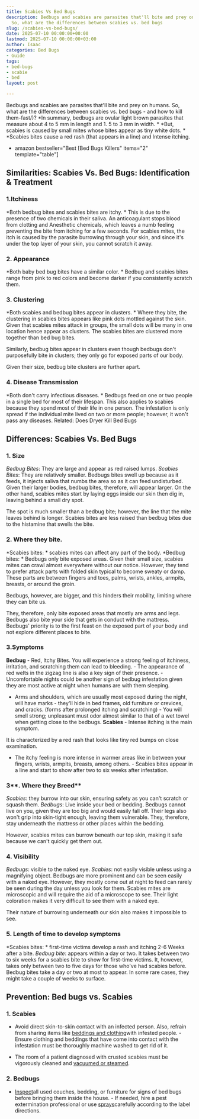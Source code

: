 ```yaml
---
title: Scabies Vs Bed Bugs
description: Bedbugs and scabies are parasites that'll bite and prey on humans. 
  So, what are the differences between scabies vs. bed bugs
slug: /scabies-vs-bed-bugs/
date: 2025-07-10 00:00:00+00:00
lastmod: 2025-07-10 00:00:00+03:00
author: Isaac
categories: Bed Bugs
- Guide
tags:
- bed-bugs
- scabie
- bed
layout: post

---
```

Bedbugs and scabies are parasites that'll bite and prey on humans. So, what are the differences between scabies vs. bed bugs - and how to kill them-fast/)? *In summary, bedbugs are ovular light brown parasites that measure about 4 to 5 mm in length and 1. 5 to 3 mm in width. * *But, scabies is caused by small mites whose bites appear as tiny white dots. * *Scabies bites cause a red rash (that appears in a line) and Intense itching.

* amazon bestseller="Best [Bed Bugs Killers" items="2" template="table"]

##  **Similarities: Scabies Vs. Bed Bugs: Identification & Treatment**

###  **1.Itchiness**

*Both bedbug bites and scabies bites are itchy. * This is due to the presence of two chemicals in their saliva. An anticoagulant stops blood from clotting and Anesthetic chemicals, which leaves a numb feeling preventing the bite from itching for a few seconds. For scabies mites, the itch is caused by the parasite burrowing through your skin, and since it's under the top layer of your skin, you cannot scratch it away.

###  **2. Appearance**

*Both baby bed bug bites have a similar color. * Bedbug and scabies bites range from pink to red colors and become darker if you consistently scratch them.

###  **3. Clustering**

*Both scabies and bedbug bites appear in clusters. * Where they bite, the clustering in scabies bites appears like pink dots mottled against the skin. Given that scabies mites attack in groups, the small dots will be many in one location hence appear as clusters. The scabies bites are clustered more together than bed bug bites.

Similarly, bedbug bites appear in clusters even though bedbugs don't purposefully bite in clusters; they only go for exposed parts of our body.

Given their size, bedbug bite clusters are further apart.

###  **4. Disease Transmission**

*Both don't carry infectious diseases. * Bedbugs feed on one or two people in a single bed for most of their lifespan. This also applies to scabies because they spend most of their life in one person. The infestation is only spread if the individual mite lived on two or more people; however, it won't pass any diseases. Related: Does Dryer Kill Bed Bugs

##  **Differences: Scabies Vs. Bed Bugs**

###  **1. Size**

*Bedbug Bites*: They are large and appear as red raised lumps. *Scabies Bites*: They are relatively smaller. Bedbugs bites swell up because as it feeds, it injects saliva that numbs the area so as it can feed undisturbed. Given their larger bodies, bedbug bites, therefore, will appear larger. On the other hand, scabies mites start by laying eggs inside our skin then dig in, leaving behind a small dry spot.

The spot is much smaller than a bedbug bite; however, the line that the mite leaves behind is longer. Scabies bites are less raised than bedbug bites due to the histamine that swells the bite.

###  **2. Where they bite.**

*Scabies bites: * scabies mites can affect any part of the body. *Bedbug bites: * Bedbugs only bite exposed areas. Given their small size, scabies mites can crawl almost everywhere without our notice. However, they tend to prefer attack parts with folded skin typical to become sweaty or damp. These parts are between fingers and toes, palms, wrists, ankles, armpits, breasts, or around the groin.

Bedbugs, however, are bigger, and this hinders their mobility, limiting where they can bite us.

They, therefore, only bite exposed areas that mostly are arms and legs. Bedbugs also bite your side that gets in conduct with the mattress. Bedbugs' priority is to the first feast on the exposed part of your body and not explore different places to bite.

###  3.**Symptoms**

**Bedbug** - Red, Itchy Bites. You will experience a strong feeling of itchiness, irritation, and scratching them can lead to bleeding. - The appearance of red welts in the zigzag line is also a key sign of their presence. - Uncomfortable nights could be another sign of bedbug infestation given they are most active at night when humans are with them sleeping.

- Arms and shoulders, which are usually most exposed during the night, will have marks - they'll hide in bed frames, old furniture or crevices, and cracks. (forms after prolonged itching and scratching) - You will smell strong; unpleasant must odor almost similar to that of a wet towel when getting close to the bedbugs. **Scabies** - Intense itching is the main symptom.

It is characterized by a red rash that looks like tiny red bumps on close examination.

- The itchy feeling is more intense in warmer areas like in between your fingers, wrists, armpits, breasts, among others. - Scabies bites appear in a line and start to show after two to six weeks after infestation.

###  3**. Where they Breed**

*Scabies*: they burrow into our skin, ensuring safety as you can't scratch or squash them. *Bedbugs*: Live inside your bed or bedding. Bedbugs cannot live on you, given they are too big and would easily fall off. Their legs also won't grip into skin-tight enough, leaving them vulnerable. They, therefore, stay underneath the mattress or other places within the bedding.

However, scabies mites can burrow beneath our top skin, making it safe because we can't quickly get them out.

###  **4. Visibility**

*Bedbugs*: visible to the naked eye. *Scabies*: not easily visible unless using a magnifying object. Bedbugs are more prominent and can be seen easily with a naked eye. However, they mostly come out at night to feed can rarely be seen during the day unless you look for them. Scabies mites are microscopic and will require the aid of a microscope to see. Their light coloration makes it very difficult to see them with a naked eye.

Their nature of burrowing underneath our skin also makes it impossible to see.

###  **5. Length of time to develop symptoms**

*Scabies bites: * first-time victims develop a rash and itching 2-6 Weeks after a bite. *Bedbug bite*: appears within a day or two. It takes between two to six weeks for a scabies bite to show for first-time victims. It, however, takes only between two to five days for those who've had scabies before. Bedbug bites take a day or two at most to appear. In some rare cases, they might take a couple of weeks to surface.

##  **Prevention: Bed bugs vs. Scabies**

###  **1. Scabies**

- Avoid direct skin-to-skin contact with an infected person. Also, refrain from sharing items like [beddings and clothing](https://pestpolicy.com/can-bed-bugs-bite-through-clothing/)with infested people. - Ensure clothing and beddings that have come into contact with the infestation must be thoroughly machine washed to get rid of it.

- The room of a patient diagnosed with crusted scabies must be vigorously cleaned and [vacuumed or steamed](https://pestpolicy.com/best-bed-bug-steamer/).

###  **2. Bedbugs**

- [Inspect](https://www.epa.gov/bedbugs/do-it-yourself-bed-bug-control)all used couches, bedding, or furniture for signs of bed bugs before bringing them inside the house. - If needed, hire a pest extermination professional or use [sprays](https://pestpolicy.com/best-bed-bug-spray/)carefully according to the label directions.